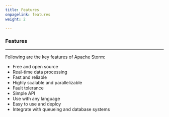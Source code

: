 ```yaml
---
title: Features
onpagelink: features
weight: 2

---
```


### Features
--------

Following are the key features of Apache Storm:

- Free and open source
- Real-time data processing
- Fast and reliable
- Highly scalable and parallelizable
- Fault tolerance
- Simple API
- Use with any language
- Easy to use and deploy
- Integrate with queueing and database systems
 